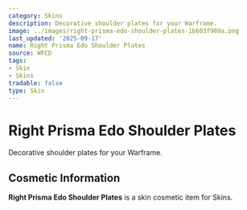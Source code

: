```yaml
---
category: Skins
description: Decorative shoulder plates for your Warframe.
image: ../images/right-prisma-edo-shoulder-plates-1b603f989a.png
last_updated: '2025-09-17'
name: Right Prisma Edo Shoulder Plates
source: WFCD
tags:
- Skin
- Skins
tradable: false
type: Skin
---
```


# Right Prisma Edo Shoulder Plates

Decorative shoulder plates for your Warframe.

## Cosmetic Information

**Right Prisma Edo Shoulder Plates** is a skin cosmetic item for Skins.

